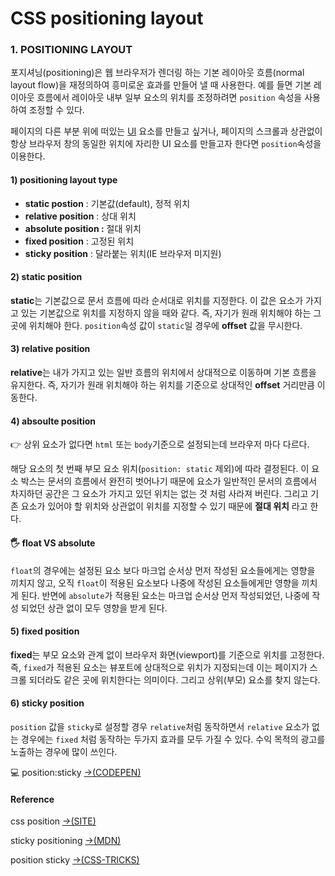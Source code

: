 # CSS positioning layout

### 1. POSITIONING LAYOUT

포지셔닝\(positioning\)은 웹 브라우저가 렌더링 하는 기본 레이아웃 흐름\(normal layout flow\)을 재정의하여 흥미로운 효과를 만들어 낼 때 사용한다. 예를 들면 기본 레이아웃 흐름에서 레이아웃 내부 일부 요소의 위치를 조정하려면 `position` 속성을 사용하여 조정할 수 있다.

페이지의 다른 부분 위에 떠있는 [UI](https://namu.wiki/w/UI) 요소를 만들고 싶거나, 페이지의 스크롤과 상관없이 항상 브라우저 창의 동일한 위치에 자리한 UI 요소를 만들고자 한다면 `position`속성을 이용한다.

#### 1\) positioning layout type

* **static postion** : 기본값\(default\), 정적 위치
* **relative position**  : 상대 위치
* **absolute position :** 절대 위치
* **fixed position** : 고정된 위치
* **sticky position** : 달라붙는 위치\(IE 브라우저 미지원\)

#### 2\) static position

**static**는 기본값으로 문서 흐름에 따라 순서대로 위치를 지정한다. 이 값은 요소가 가지고 있는 기본값으로 위치를 지정하지 않을 때와 같다. 즉,  자기가 원래 위치해야 하는 그 곳에 위치해야 한다. `position`속성 값이 `static`일 경우에 **offset** 값을 무시한다.

#### 3\) relative position

**relative**는 내가 가지고 있는 일반 흐름의 위치에서 상대적으로 이동하며 기본 흐름을 유지한다. 즉, 자기가 원래 위치해야 하는 위치를 기준으로 상대적인 **offset** 거리만큼 이동한다.

#### 4\) absoulte position 

👉 상위 요소가 없다면 `html` 또는 `body`기준으로 설정되는데 브라우저 마다 다르다.

해당 요소의 첫 번째 부모 요소 위치\(`position: static` 제외\)에 따라 결정된다. 이 요소 박스는 문서의 흐름에서 완전히 벗어나기 때문에 요소가 일반적인 문서의 흐름에서 차지하던 공간은 그 요소가 가지고 있던 위치는 없는 것 처럼 사라져 버린다. 그리고 기존 요소가 있어야 할 위치와 상관없이 위치를 지정할 수 있기 때문에 **절대 위치** 라고 한다.

#### 🖐 **float VS absolute**

`float`의 경우에는 설정된 요소 보다 마크업 순서상 먼저 작성된 요소들에게는 영향을 끼치지 않고, 오직 `float`이 적용된 요소보다 나중에 작성된 요소들에게만 영향을 끼치게 된다. 반면에 `absolute`가 적용된 요소는 마크업 순서상 먼저 작성되었던, 나중에 작성 되었던 상관 없이 모두 영향을 받게 된다.

#### 5\) fixed position

**fixed**는 부모 요소와 관계 없이 브라우저 화면\(viewport\)를 기준으로 위치를 고정한다. 즉, `fixed`가 적용된 요소는 뷰포트에 상대적으로 위치가 지정되는데 이는 페이지가 스크롤 되더라도 같은 곳에 위치한다는 의미이다. 그리고 상위\(부모\) 요소를 찾지 않는다.

#### 6\) **sticky position**

 `position` 값을 `sticky`로 설정할 경우 `relative`처럼 동작하면서 `relative` 요소가 없는 경우에는 `fixed` 처럼 동작하는 두가지 효과를 모두 가질 수 있다. 수익 목적의 광고를 노출하는 경우에 많이 쓰인다.

💻 position:sticky [→\(CODEPEN\)](https://codepen.io/vi2920va/full/PoGxraO) 

#### Reference

css position [→\(SITE\)](https://poiemaweb.com/css3-position)

sticky positioning [→\(MDN\)](https://developer.mozilla.org/en-US/docs/Web/CSS/position#sticky_positioning)

position sticky [→\(CSS-TRICKS\)](https://css-tricks.com/position-sticky-2/)





